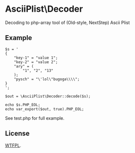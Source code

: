 # AsciiPlist\Decoder

Decoding to php-array tool of (Old-style, NextStep) Ascii Plist

## Example

    $s = '
    {
        "key-1" = "value 1";
        "key-2" = "value 2";
        "ary" = (
            "1", "2", "13"
        );
        "pysch" = "\'lol\"bugoga\\\\";
    }
    ';

    $out = \AsciiPlist\Decoder::decode($s);

    echo $s.PHP_EOL;
    echo var_export($out, true).PHP_EOL;


See test.php for full example.

## License

[WTFPL](http://sam.zoy.org/wtfpl/).
